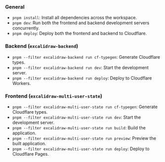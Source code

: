 ### General

- `pnpm install`: Install all dependencies across the workspace.
- `pnpm dev`: Run both the frontend and backend development servers concurrently.
- `pnpm deploy`: Deploy both the frontend and backend to Cloudflare.

### Backend (`excalidraw-backend`)

- `pnpm --filter excalidraw-backend run cf-typegen`: Generate Cloudflare types.
- `pnpm --filter excalidraw-backend run dev`: Start the development server.
- `pnpm --filter excalidraw-backend run deploy`: Deploy to Cloudflare Workers.

### Frontend (`excalidraw-multi-user-state`)

- `pnpm --filter excalidraw-multi-user-state run cf-typegen`: Generate Cloudflare types.
- `pnpm --filter excalidraw-multi-user-state run dev`: Start the development server.
- `pnpm --filter excalidraw-multi-user-state run build`: Build the application.
- `pnpm --filter excalidraw-multi-user-state run preview`: Preview the built application.
- `pnpm --filter excalidraw-multi-user-state run deploy`: Deploy to Cloudflare Pages.